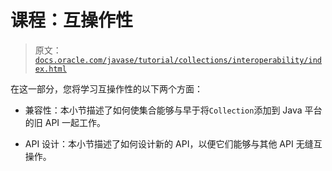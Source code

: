# 课程：互操作性

> 原文：[`docs.oracle.com/javase/tutorial/collections/interoperability/index.html`](https://docs.oracle.com/javase/tutorial/collections/interoperability/index.html)

在这一部分，您将学习互操作性的以下两个方面：

+   兼容性：本小节描述了如何使集合能够与早于将`Collection`添加到 Java 平台的旧 API 一起工作。

+   API 设计：本小节描述了如何设计新的 API，以便它们能够与其他 API 无缝互操作。
